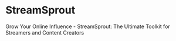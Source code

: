 # StreamSprout
Grow Your Online Influence - StreamSprout: The Ultimate Toolkit for Streamers and Content Creators 
